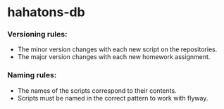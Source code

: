 # hahatons-db
### Versioning rules:
- The minor version changes with each new script on the repositories.
- The major version changes with each new homework assignment.  
### Naming rules:
- The names of the scripts correspond to their contents.
- Scripts must be named in the correct pattern to work with flyway.